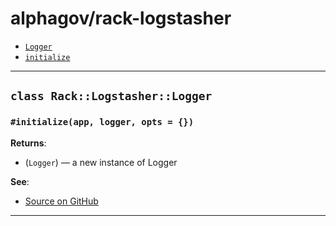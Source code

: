 # alphagov/rack-logstasher

- [`Logger`](#class-racklogstasherlogger)
 - [`initialize`](#initializeapp-logger-opts--)

---

## `class Rack::Logstasher::Logger`


### `#initialize(app, logger, opts = {})`


**Returns**:

- (`Logger`) — a new instance of Logger


**See**:
- [Source on GitHub](https://github.com/alphagov/rack-logstasher/blob/master/lib/rack/logstasher/logger.rb#L7)

---

